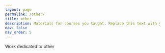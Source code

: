 ```yaml
---
layout: page
permalink: /other/
title: other
description: Materials for courses you taught. Replace this text with your description.
nav: false
nav_order: 5
---
```


Work dedicated to other